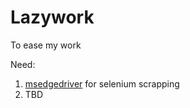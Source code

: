 # Lazywork
To ease my work

Need:
1. [msedgedriver](https://docs.microsoft.com/en-us/microsoft-edge/webdriver-chromium/?tabs=c-sharp) for selenium scrapping
2. TBD
